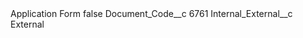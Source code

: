 <?xml version="1.0" encoding="UTF-8"?>
<CustomMetadata xmlns="http://soap.sforce.com/2006/04/metadata" xmlns:xsi="http://www.w3.org/2001/XMLSchema-instance" xmlns:xsd="http://www.w3.org/2001/XMLSchema">
    <label>Application Form</label>
    <protected>false</protected>
    <values>
        <field>Document_Code__c</field>
        <value xsi:type="xsd:string">6761</value>
    </values>
    <values>
        <field>Internal_External__c</field>
        <value xsi:type="xsd:string">External</value>
    </values>
</CustomMetadata>
